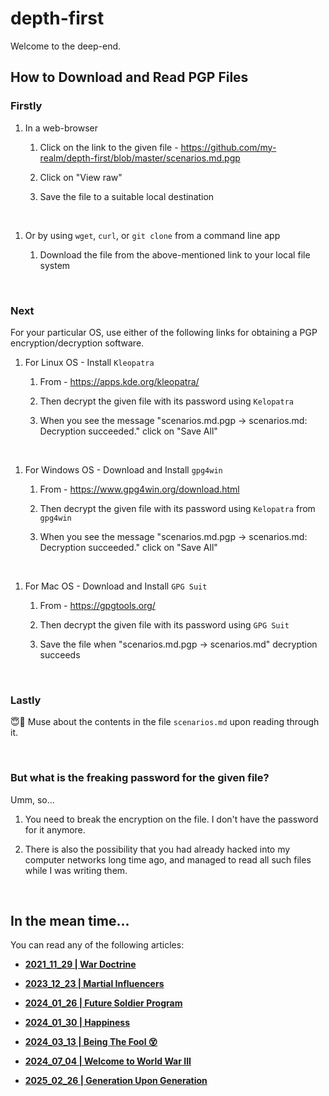 # depth-first

Welcome to the deep-end. 

## How to Download and Read PGP Files

### Firstly

1. In a web-browser   

	1. Click on the link to the given file - https://github.com/my-realm/depth-first/blob/master/scenarios.md.pgp  

	1. Click on "View raw"  
	
	1. Save the file to a suitable local destination  

<br>  

1. Or by using `wget`, `curl`, or `git clone` from a command line app  

	1. Download the file from the above-mentioned link to your local file system  

<br>

### Next
	
For your particular OS, use either of the following links for obtaining a PGP encryption/decryption software.
	
1. For Linux OS - Install `Kleopatra`  

	1. From - https://apps.kde.org/kleopatra/
	
	1. Then decrypt the given file with its password using `Kelopatra` 
	
	1. When you see the message "scenarios.md.pgp → scenarios.md: Decryption succeeded." click on "Save All" 
	
<br>  
	
1. For Windows OS - Download and Install `gpg4win`  

	1. From - https://www.gpg4win.org/download.html  
	
	1. Then decrypt the given file with its password using `Kelopatra` from `gpg4win`
	
	1. When you see the message "scenarios.md.pgp → scenarios.md: Decryption succeeded." click on "Save All"
	
<br>  

1. For Mac OS - Download and Install `GPG Suit`  

	1. From - https://gpgtools.org/  
	
	1. Then decrypt the given file with its password using `GPG Suit` 
	
	1. Save the file when "scenarios.md.pgp → scenarios.md" decryption succeeds  

<br>

### Lastly

:innocent::eyes: Muse about the contents in the file `scenarios.md` upon reading through it.  

<br>

### But what is the freaking password for the given file? 

Umm, so...

1. You need to break the encryption on the file. I don't have the password for it anymore. 

1. There is also the possibility that you had already hacked into my computer networks long time ago, and managed to read all such files while I was writing them. 

<br>

## In the mean time...

You can read any of the following articles: 

- **[2021_11_29 | War Doctrine](https://github.com/my-realm/depth-first/blob/master/war-doctrine)**

- **[2023_12_23 | Martial Influencers](https://github.com/my-realm/depth-first/blob/86c331abfc25323e6430f67f43d7a2707fa174ee/martial-influencers.pdf)**

- **[2024_01_26 | Future Soldier Program](https://github.com/my-realm/depth-first/blob/master/future-soldier-program.md)**

- **[2024_01_30 | Happiness](https://github.com/my-realm/depth-first/blob/master/happiness.md)**

- **[2024_03_13 | Being The Fool :dizzy_face:](https://github.com/callthis/fiction/blob/master/being-the-fool.md)**

- **[2024_07_04 | Welcome to World War III](https://github.com/my-realm/depth-first/blob/master/welcome-to-world-war-iii.md)**

- **[2025_02_26 | Generation Upon Generation](https://github.com/my-realm/depth-first/blob/master/generation-upon-generation.md)**